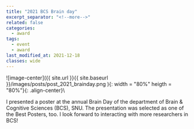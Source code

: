 ```yaml
---
title: "2021 BCS Brain day"
excerpt_separator: "<!--more-->"
related: false
categories:
  - award
tags:
  - event
  - award
last_modified_at: 2021-12-18
classes: wide
---
```

![image-center]({{ site.url }}{{ site.baseurl }}/images/posts/post_2021_brainday.png ){: width = "80%" heigth = "80%"}{: .align-center}\

I presented a poster at the annual Brain Day of the department of Brain & Cognitive Sciences (BCS), SNU. The presentation was selected as one of the Best Posters, too. I look forward to interacting with more researchers in BCS! 
